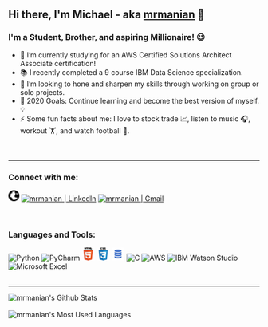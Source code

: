## Hi there, I'm Michael - aka [mrmanian][website] 👋

### I'm a Student, Brother, and aspiring Millionaire! 😉
- 🌱 I’m currently studying for an AWS Certified Solutions Architect Associate certification!
- 📚 I recently completed a 9 course IBM Data Science specialization.
- 👯 I’m looking to hone and sharpen my skills through working on group or solo projects.
- 🥅 2020 Goals: Continue learning and become the best version of myself. 💡
- ⚡ Some fun facts about me: I love to stock trade 📈, listen to music 🎧, workout 🏋, and watch football 🏈.

<br/>

---

### Connect with me:

[<img style="text-align:left" alt="WEBSITE.com" width="22px" src="https://raw.githubusercontent.com/iconic/open-iconic/master/svg/globe.svg"/>][website]
[<img style="text-align:left" alt="mrmanian | LinkedIn" width="22px" src="https://cdn.jsdelivr.net/npm/simple-icons@v3/icons/linkedin.svg"/>][linkedin]
[<img style="text-align:left" alt="mrmanian | Gmail" width="22px" src="https://cdn.jsdelivr.net/npm/simple-icons@v3/icons/gmail.svg"/>][gmail]

<br/>

### Languages and Tools:

<img style="text-align:left" alt="Python" width="26px" src="https://img.icons8.com/color/48/000000/python.png"/>
<img style="text-align:left" alt="PyCharm" width="26px" src="https://img.icons8.com/color/48/000000/pycharm.png" />
<img style="text-align:left" alt="HTML5" width="26px" src="https://raw.githubusercontent.com/github/explore/80688e429a7d4ef2fca1e82350fe8e3517d3494d/topics/html/html.png"/>
<img style="text-align:left" alt="CSS3" width="26px" src="https://raw.githubusercontent.com/github/explore/80688e429a7d4ef2fca1e82350fe8e3517d3494d/topics/css/css.png"/>
<img style="text-align:left" alt="SQL" width="26px" src="https://raw.githubusercontent.com/github/explore/80688e429a7d4ef2fca1e82350fe8e3517d3494d/topics/sql/sql.png"/>
<img style="text-align:left" alt="C" width="26px" src="https://img.icons8.com/color/48/000000/c-programming.png"/>
<img style="text-align:left" alt="AWS" width="26px" src="https://img.icons8.com/color/48/000000/amazon-web-services.png"/>
<img style="text-align:left" alt="IBM Watson Studio" width="26px" src="https://img.icons8.com/officel/40/000000/ibm-watson.png"/>
<img style="text-align:left" alt="Microsoft Excel" width="26px" src="https://img.icons8.com/fluent/48/000000/microsoft-excel-2019.png"/>

<br/>
<br/>

---

<img style="text-align:left" alt="mrmanian's Github Stats" src="https://github-readme-stats.vercel.app/api?username=mrmanian&hide=prs,contribs&show_icons=true&include_all_commits=True&hide_border=True&theme=default"/>

<br/>
<br/>

<img style="text-align:left" alt="mrmanian's Most Used Languages" src="https://github-readme-stats.vercel.app/api/top-langs/?username=mrmanian&layout=compact&hide_border=True&theme=default"/>


[website]: https://google.com
[gmail]: mailto:mikemanian@gmail.com
[linkedin]: https://linkedin.com/in/michael-manian
